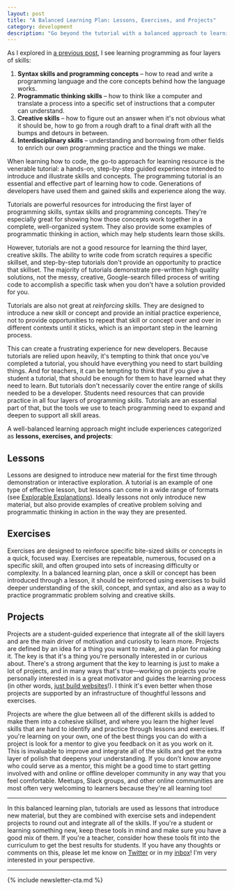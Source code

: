 ```yaml
---
layout: post
title: "A Balanced Learning Plan: Lessons, Exercises, and Projects"
category: development
description: "Go beyond the tutorial with a balanced approach to learning programming."
---
```


As I explored in [a previous post](/the-four-layers-of-programming-skills/), I see learning programming as four layers of skills:

1. **Syntax skills and programming concepts** – how to read and write a programming language and the core concepts behind how the language works.
2. **Programmatic thinking skills** – how to think like a computer and translate a process into a specific set of instructions that a computer can understand.
3. **Creative skills** – how to figure out an answer when it's not obvious what it should be, how to go from a rough draft to a final draft with all the bumps and detours in between.
4. **Interdisciplinary skills** – understanding and borrowing from other fields to enrich our own programming practice and the things we make.

When learning how to code, the go-to approach for learning resource is the venerable tutorial: a hands-on, step-by-step guided experience intended to introduce and illustrate skills and concepts. The programming tutorial is an essential and effective part of learning how to code. Generations of developers have used them and gained skills and experience along the way.

Tutorials are powerful resources for introducing the first layer of programming skills, syntax skills and programming concepts. They're especially great for showing how those concepts work together in a complete, well-organized system. They also provide some examples of programmatic thinking in action, which may help students learn those skills.

However, tutorials are not a good resource for learning the third layer, creative skills. The ability to write code from scratch requires a specific skillset, and step-by-step tutorials don't provide an opportunity to practice that skillset. The majority of tutorials demonstrate pre-written high quality solutions, not the messy, creative, Google-search filled process of writing code to accomplish a specific task when you don't have a solution provided for you.

Tutorials are also not great at _reinforcing_ skills. They are designed to introduce a new skill or concept and provide an initial practice experience, not to provide opportunities to repeat that skill or concept over and over in different contexts until it sticks, which is an important step in the learning process.

This can create a frustrating experience for new developers. Because tutorials are relied upon heavily, it's tempting to think that once you've completed a tutorial, you should have everything you need to start building things. And for teachers, it can be tempting to think that if you give a student a tutorial, that should be enough for them to have learned what they need to learn. But tutorials don't necessarily cover the entire range of skills needed to be a developer. Students need resources that can provide practice in all four layers of programming skills. Tutorials are an essential part of that, but the tools we use to teach programming need to expand and deepen to support all skill areas.

A well-balanced learning approach might include experiences categorized as **lessons, exercises, and projects**:

## Lessons

Lessons are designed to introduce new material for the first time through demonstration or interactive exploration. A tutorial is an example of one type of effective lesson, but lessons can come in a wide range of formats (see [Explorable Explanations](http://explorabl.es)). Ideally lessons not only introduce new material, but also provide examples of creative problem solving and programmatic thinking in action in the way they are presented.

## Exercises

Exercises are designed to reinforce specific bite-sized skills or concepts in a quick, focused way. Exercises are repeatable, numerous, focused on a specific skill, and often grouped into sets of increasing difficulty or complexity. In a balanced learning plan, once a skill or concept has been introduced through a lesson, it should be reinforced using exercises to build deeper understanding of the skill, concept, and syntax, and also as a way to practice programmatic problem solving and creative skills.

## Projects

Projects are a student-guided experience that integrate all of the skill layers and are the main driver of motivation and curiosity to learn more. Projects are defined by an idea for a thing you want to make, and a plan for making it. The key is that it's a thing you're personally interested in or curious about. There's a strong argument that the key to learning is just to make a lot of projects, and in many ways that's true—working on projects you're personally interested in is a great motivator and guides the learning process (in other words, [just build websites](https://github.com/melanierichards/just-build-websites)!). I think it's even better when those projects are supported by an infrastructure of thoughtful lessons and exercises.

Projects are where the glue between all of the different skills is added to make them into a cohesive skillset, and where you learn the higher level skills that are hard to identify and practice through lessons and exercises. If you're learning on your own, one of the best things you can do with a project is look for a mentor to give you feedback on it as you work on it. This is invaluable to improve and integrate all of the skills and get the extra layer of polish that deepens your understanding. If you don't know anyone who could serve as a mentor, this might be a good time to start getting involved with and online or offline developer community in any way that you feel comfortable. Meetups, Slack groups, and other online communities are most often very welcoming to learners because they're all learning too!

---

In this balanced learning plan, tutorials are used as lessons that introduce new material, but they are combined with exercise sets and independent projects to round out and integrate all of the skills. If you're a student or learning something new, keep these tools in mind and make sure you have a good mix of them. If you're a teacher, consider how these tools fit into the curriculum to get the best results for students. If you have any thoughts or comments on this, please let me know on [Twitter](http://twitter.com/kev_mcg) or in my [inbox](mailto:kevin@sandcastle.co)! I'm very interested in your perspective.

---

{% include newsletter-cta.md %}
